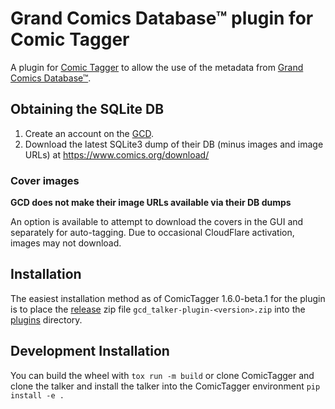 # Grand Comics Database™ plugin for Comic Tagger

A plugin for [Comic Tagger](https://github.com/comictagger/comictagger/releases) to allow the use of the metadata from [Grand Comics Database™](https://www.comics.org).

## Obtaining the SQLite DB

1. Create an account on the [GCD](https://www.comics.org).
2. Download the latest SQLite3 dump of their DB (minus images and image URLs) at https://www.comics.org/download/

### Cover images

**GCD does not make their image URLs available via their DB dumps**

An option is available to attempt to download the covers in the GUI and separately for auto-tagging.
Due to occasional CloudFlare activation, images may not download.

## Installation

The easiest installation method as of ComicTagger 1.6.0-beta.1 for the plugin is to place the [release](https://github.com/comictagger/gcd_talker/releases) zip file
`gcd_talker-plugin-<version>.zip` into the [plugins](https://github.com/comictagger/comictagger/wiki/Installing-plugins) directory.

## Development Installation

You can build the wheel with `tox run -m build` or clone ComicTagger and clone the talker and install the talker into the ComicTagger environment `pip install -e .`
